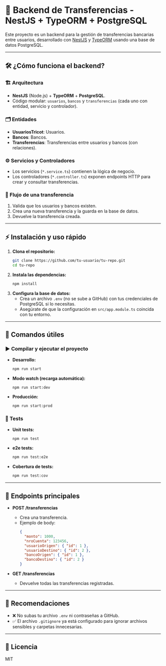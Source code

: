# 🚀 Backend de Transferencias - NestJS + TypeORM + PostgreSQL

Este proyecto es un backend para la gestión de transferencias bancarias entre usuarios, desarrollado con [NestJS](https://nestjs.com/) y [TypeORM](https://typeorm.io/) usando una base de datos PostgreSQL.

---

## 🛠️ ¿Cómo funciona el backend?

### 🏗️ Arquitectura
- **NestJS** (Node.js) + **TypeORM** + **PostgreSQL**.
- Código modular: `usuarios`, `bancos` y `transferencias` (cada uno con entidad, servicio y controlador).

### 🗂️ Entidades
- **UsuariosTricot**: Usuarios.
- **Bancos**: Bancos.
- **Transferencias**: Transferencias entre usuarios y bancos (con relaciones).

### ⚙️ Servicios y Controladores
- Los servicios (`*.service.ts`) contienen la lógica de negocio.
- Los controladores (`*.controller.ts`) exponen endpoints HTTP para crear y consultar transferencias.

### 🔄 Flujo de una transferencia
1. Valida que los usuarios y bancos existen.
2. Crea una nueva transferencia y la guarda en la base de datos.
3. Devuelve la transferencia creada.

---

## ⚡ Instalación y uso rápido

1. **Clona el repositorio:**
   ```sh
   git clone https://github.com/tu-usuario/tu-repo.git
   cd tu-repo
   ```
2. **Instala las dependencias:**
   ```sh
   npm install
   ```
3. **Configura la base de datos:**
   - Crea un archivo `.env` (no se sube a GitHub) con tus credenciales de PostgreSQL si lo necesitas.
   - Asegúrate de que la configuración en `src/app.module.ts` coincida con tu entorno.

---

## 📝 Comandos útiles

### ▶️ Compilar y ejecutar el proyecto

- **Desarrollo:**
  ```sh
  npm run start
  ```
- **Modo watch (recarga automática):**
  ```sh
  npm run start:dev
  ```
- **Producción:**
  ```sh
  npm run start:prod
  ```

### 🧪 Tests

- **Unit tests:**
  ```sh
  npm run test
  ```
- **e2e tests:**
  ```sh
  npm run test:e2e
  ```
- **Cobertura de tests:**
  ```sh
  npm run test:cov
  ```

---

## 📡 Endpoints principales

- **POST /transferencias**
  - Crea una transferencia.
  - Ejemplo de body:
    ```json
    {
      "monto": 1000,
      "nroCuenta": 123456,
      "usuarioOrigen": { "id": 1 },
      "usuarioDestino": { "id": 2 },
      "bancoOrigen": { "id": 1 },
      "bancoDestino": { "id": 2 }
    }
    ```

- **GET /transferencias**
  - Devuelve todas las transferencias registradas.

---

## 📝 Recomendaciones
- ❌ No subas tu archivo `.env` ni contraseñas a GitHub.
- ✅ El archivo `.gitignore` ya está configurado para ignorar archivos sensibles y carpetas innecesarias.

---

## 📄 Licencia
MIT
